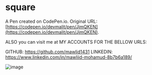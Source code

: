# square

A Pen created on CodePen.io. Original URL: [https://codepen.io/devmalit/pen/JjmQKEN](https://codepen.io/devmalit/pen/JjmQKEN).

  ALSO you can visit me at MY ACCOUNTS FOR THE BELLOW  URLS: 
  
GITHUB:    https://github.com/mawlid1431
LINKEDIN:  https://www.linkedin.com/in/mawliid-mohamud-8b7b6a189/



![image](https://github.com/mawlid1431/Preloader-Animation/assets/60866464/593c7735-3378-4292-8f2c-cd851b8c3fe4)

